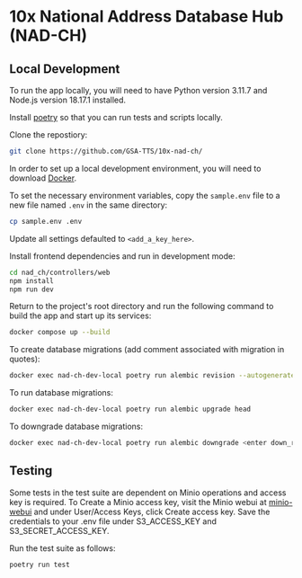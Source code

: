 # 10x National Address Database Hub (NAD-CH)

## Local Development

To run the app locally, you will need to have Python version 3.11.7 and Node.js
version 18.17.1 installed.

Install [poetry](https://python-poetry.org/docs/#installation) so that you can
run tests and scripts locally.

Clone the repostiory:

```bash
git clone https://github.com/GSA-TTS/10x-nad-ch/
```

In order to set up a local development environment, you will need to download
[Docker](https://www.docker.com/).

To set the necessary environment variables, copy the `sample.env` file to a new
file named `.env` in the same directory:

```bash
cp sample.env .env
```

Update all settings defaulted to `<add_a_key_here>`.

Install frontend dependencies and run in development mode:

```bash
cd nad_ch/controllers/web
npm install
npm run dev
```

Return to the project's root directory and run the following command to build
the app and start up its services:

```bash
docker compose up --build
```

To create database migrations (add comment associated with migration in quotes):

```bash
docker exec nad-ch-dev-local poetry run alembic revision --autogenerate -m "ENTER COMMENT"
```

To run database migrations:

```bash
docker exec nad-ch-dev-local poetry run alembic upgrade head
```

To downgrade database migrations:

```bash
docker exec nad-ch-dev-local poetry run alembic downgrade <enter down_revision id>
```

## Testing

Some tests in the test suite are dependent on Minio operations and access key is required. To Create a Minio access key, visit the Minio webui at [minio-webui](localhost:9001) and under User/Access Keys, click Create access key. Save the credentials to your .env file under S3_ACCESS_KEY and S3_SECRET_ACCESS_KEY.

Run the test suite as follows:

```bash
poetry run test
```
